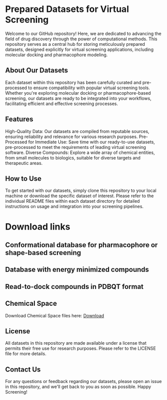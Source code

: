 # Prepared Datasets for Virtual Screening
Welcome to our GitHub repository! Here, we are dedicated to advancing the field of drug discovery through the power of computational methods. This repository serves as a central hub for storing meticulously prepared datasets, designed explicitly for virtual screening applications, including molecular docking and pharmacophore modeling.

## About Our Datasets
Each dataset within this repository has been carefully curated and pre-processed to ensure compatibility with popular virtual screening tools. Whether you're exploring molecular docking or pharmacophore-based screening, our datasets are ready to be integrated into your workflows, facilitating efficient and effective screening processes.

## Features
High-Quality Data: Our datasets are compiled from reputable sources, ensuring reliability and relevance for various research purposes.
Pre-Processed for Immediate Use: Save time with our ready-to-use datasets, pre-processed to meet the requirements of leading virtual screening software.
Diverse Compounds: Explore a wide array of chemical entities, from small molecules to biologics, suitable for diverse targets and therapeutic areas.

## How to Use
To get started with our datasets, simply clone this repository to your local machine or download the specific dataset of interest. Please refer to the individual README files within each dataset directory for detailed instructions on usage and integration into your screening pipelines.

# Download links
## Conformational database for pharmacophore or shape-based screening

## Database with energy minimized compounds

## Read-to-dock compounds in PDBQT format

## Chemical Space
Download Chemical Space files here: [Download]([https://github.com](https://drive.google.com/drive/folders/1jfC17-iwz35xuZdleQ6Qpr32VVAFCie-?usp=sharing))

## License
All datasets in this repository are made available under a license that permits their free use for research purposes. Please refer to the LICENSE file for more details.

## Contact Us
For any questions or feedback regarding our datasets, please open an issue in this repository, and we'll get back to you as soon as possible.
Happy Screening!
